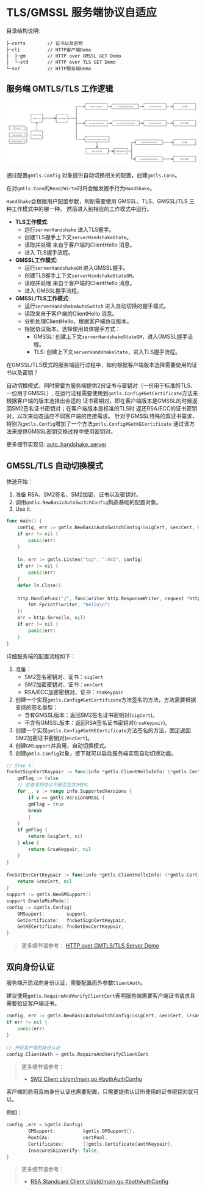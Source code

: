 # TLS/GMSSL 服务端协议自适应

目录结构说明:

```
├─certs        // 证书以及密钥
├─cli          // HTTP客户端Demo
│  ├─gm        // HTTP over GMSSL GET Demo
│  └─std       // HTTP over TLS GET Demo
└─svr          // HTTP服务端Demo
```

## 服务端 GMTLS/TLS 工作逻辑

![autoswitchlogic](./img/autoswitchlogic.png)


通过配置`gmtls.Config` 对象提供自动切换相关的配置，创建`gmtls.Conn`。

在对`gmtls.Conn`的`Read/Wirte`时将会触发握手行为`HandShake`。

`HandShake`会根据用户配置参数，判断需要使用 GMSSL、TLS、GMSSL/TLS 三种工作模式中的哪一种，
然后进入到相应的工作模式中运行。

- **TLS工作模式**:
    - 运行`serverHandshake` 进入TLS握手。
    - 创建TLS握手上下文`serverHandshakeState`。
    - 读取并处理 来自于客户端的ClientHello 消息。
    - 进入 TLS握手流程。
- **GMSSL工作模式**:
    - 运行`serverHandshakeGM` 进入GMSSL握手。
    - 创建TLS握手上下文`serverHandshakeStateGM`。
    - 读取并处理 来自于客户端的ClientHello 消息。
    - 进入 GMSSL握手流程。
- **GMSSL/TLS工作模式**:
    - 运行`serverHandshakeAutoSwitch` 进入自动切换的握手模式。
    - 读取来自于客户端的ClientHello 消息。
    - 分析处理ClientHello，根据客户端协议版本。
    - 根据协议版本，选择使用具体握手方式：
      - GMSSL: 创建上下文`serverHandshakeStateGM`，进入GMSSL握手流程。
      - TLS: 创建上下文`serverHandshakeState`，进入TLS握手流程。


在GMSSL/TLS模式的服务端运行过程中，如何根据客户端版本选择需要使用的证书以及密钥？

自动切换模式，同时需要为服务端提供2份证书与密钥对（一份用于标准的TLS、一份用于GMSSL）,
在运行过程需要使用到`gmtls.Config#GetCertificate`方法来根据客户端的版本选择出合适的
证书密钥对，即在客户端版本是GMSSL的时候返回SM2签名证书密钥对；在客户端版本是标准的TLS时
返还RSA/ECC的证书密钥对，以次来动态适应不同客户端的连接需求。
针对于GMSSL特殊的双证书需求，特别为`gmtls.Config`增加了一个方法`gmtls.Config#GetKECertificate`
通过该方法来提供GMSSL密钥交换过程中使用密钥对。

更多细节实现见: [auto_handshake_server](../auto_handshake_server.go)

## GMSSL/TLS 自动切换模式

快速开始：

1. 准备 RSA、SM2签名、SM2加密，证书以及密钥对。
2. 调用`gmtls.NewBasicAutoSwitchConfig`构造基础的配置对象。
3. Use it.

```go
func main() {
	config, err := gmtls.NewBasicAutoSwitchConfig(&sigCert, &encCert, &rsaKeypair)
	if err != nil {
		panic(err)
	}

	ln, err := gmtls.Listen("tcp", ":443", config)
	if err != nil {
		panic(err)
	}
	defer ln.Close()

	http.HandleFunc("/", func(writer http.ResponseWriter, request *http.Request) {
		fmt.Fprintf(writer, "hello\n")
	})
	err = http.Serve(ln, nil)
	if err != nil {
		panic(err)
	}
}	
```


详细服务端的配置流程如下：

1. 准备：
   - SM2签名密钥对、证书：`sigCert`
   - SM2加密密钥对、证书：`encCert`
   - RSA/ECC加密密钥对、证书：`rsaKeypair`
2. 创建一个实现`gmtls.Config#GetCertificate`方法签名的方法，方法需要根据支持的签名类型：
    - 含有GMSSL版本：返回SM2签名证书密钥对(`sigCert`)。
    - 不含有GMSSL版本：返回RSA签名证书密钥对(`rsaKeypair`)。
3. 创建一个实现`gmtls.Config#GetKECertificate`方法签名的方法，固定返回SM2加密证书密钥对(`encCert`)。
4. 创建`GMSupport`并启用，自动切换模式。
5. 创建`gmtls.Config`对象，接下就可以启动服务端实现自动切换功能。

```go
// Step 1:
fncGetSignCertKeypair := func(info *gmtls.ClientHelloInfo) (*gmtls.Certificate, error) {
    gmFlag := false
    // 检查支持协议中是否包含GMSSL
    for _, v := range info.SupportedVersions {
        if v == gmtls.VersionGMSSL {
        gmFlag = true
        break
        }
    }
    if gmFlag {
        return &sigCert, nil
    } else {
        return &rsaKeypair, nil
    }
}

fncGetEncCertKeypair := func(info *gmtls.ClientHelloInfo) (*gmtls.Certificate, error) {
    return &encCert, nil
}
support := gmtls.NewGMSupport()
support.EnableMixMode()
config := &gmtls.Config{
    GMSupport:        support,
    GetCertificate:   fncGetSignCertKeypair,
    GetKECertificate: fncGetEncCertKeypair,
}
```

> 更多细节请参考： [HTTP over GMTLS/TLS Server Demo](./svr/main.go)


## 双向身份认证

服务端开启双向身份认证，需要配置而外参数`ClientAuth`。

建议使用`gmtls.RequireAndVerifyClientCert`表明服务端需要客户端证书请求且需要验证客户端证书。

```go
config, err := gmtls.NewBasicAutoSwitchConfig(&sigCert, &encCert, &rsaKeypair)
if err != nil {
	panic(err)
}

// 开启客户端的身份认证
config.ClientAuth = gmtls.RequireAndVerifyClientCert
```

> 更多细节请参考：
> 
> - [SM2 Client cli/gm/main.go #bothAuthConfig](./cli/gm/main.go)


客户端的启用双向身份认证也需要配置，只需要提供认证所使用的证书密钥对就可以。

例如：

```go
config ,err = &gmtls.Config{
		GMSupport:          &gmtls.GMSupport{},
		RootCAs:            certPool,
		Certificates:       []gmtls.Certificate{authKeypair},
		InsecureSkipVerify: false,
}
```

> 更多细节请参考：
>
> - [RSA Standcard Client cli/std/main.go #bothAuthConfig](./cli/std/main.go)